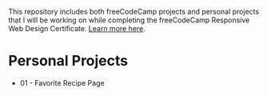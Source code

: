 This repository includes both freeCodeCamp projects and personal projects that I will be working on while completing the freeCodeCamp Responsive Web Design Certificate. [Learn more here](https://www.freecodecamp.org/learn/2022/responsive-web-design/).

# Personal Projects

- 01 - Favorite Recipe Page
